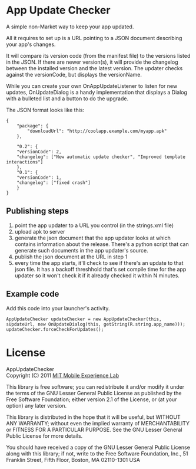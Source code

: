 App Update Checker
==================

A simple non-Market way to keep your app updated.

All it requires to set up is a URL pointing to a JSON document describing your
app's changes.

It will compare its version code (from the manifest file) to the versions
listed in the JSON.  If there are newer version(s), it will provide the
changelog between the installed version and the latest version. The updater
checks against the versionCode, but displays the versionName.

While you can create your own OnAppUpdateListener to listen for new updates,
OnUpdateDialog is a handy implementation that displays a Dialog with a bulleted
list and a button to do the upgrade.

The JSON format looks like this:

    {
        "package": {
            "downloadUrl": "http://coolapp.example.com/myapp.apk"
        },

        "0.2": {
        "versionCode": 2,
        "changelog": ["New automatic update checker", "Improved template interactions"]
        },
        "0.1": {
        "versionCode": 1,
        "changelog": ["fixed crash"]
        }
    }

Publishing steps
----------------

1. point the app updater to a URL you control (in the strings.xml file)
2. upload apk to server
3. generate the json document that the app updater looks at which contains information about the release. There's a python script that can generate such documents in the app updater's source.
4. publish the json document at the URL in step 1
5. every time the app starts, it'll check to see if there's an update to that json file. It has a backoff threshhold that's set compile time for the app updater so it won't check it if it already checked it within N minutes.


Example code
------------

Add this code into your launcher's activity.

    AppUpdateChecker updateChecker = new AppUpdateChecker(this, sUpdateUrl, new OnUpdateDialog(this, getString(R.string.app_name)));
    updateChecker.forceCheckForUpdates();

License
=======

AppUpdateChecker  
Copyright (C) 2011 [MIT Mobile Experience Lab][mel]

This library is free software; you can redistribute it and/or
modify it under the terms of the GNU Lesser General Public
License as published by the Free Software Foundation; either
version 2.1 of the License, or (at your option) any later version.

This library is distributed in the hope that it will be useful,
but WITHOUT ANY WARRANTY; without even the implied warranty of
MERCHANTABILITY or FITNESS FOR A PARTICULAR PURPOSE.  See the GNU
Lesser General Public License for more details.

You should have received a copy of the GNU Lesser General Public
License along with this library; if not, write to the Free Software
Foundation, Inc., 51 Franklin Street, Fifth Floor, Boston, MA  02110-1301  USA

[mel]: http://mobile.mit.edu/
